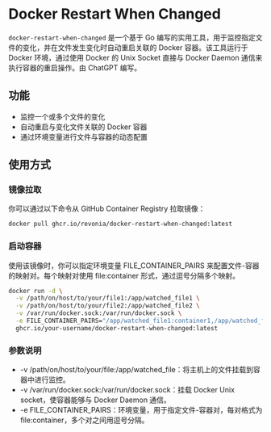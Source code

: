 # Docker Restart When Changed

`docker-restart-when-changed` 是一个基于 Go 编写的实用工具，用于监控指定文件的变化，并在文件发生变化时自动重启关联的 Docker 容器。该工具运行于 Docker 环境，通过使用 Docker 的 Unix Socket 直接与 Docker Daemon 通信来执行容器的重启操作。由 ChatGPT 编写。

## 功能

- 监控一个或多个文件的变化
- 自动重启与变化文件关联的 Docker 容器
- 通过环境变量进行文件与容器的动态配置

## 使用方式

### 镜像拉取

你可以通过以下命令从 GitHub Container Registry 拉取镜像：

```bash
docker pull ghcr.io/revonia/docker-restart-when-changed:latest
```

### 启动容器
使用该镜像时，你可以指定环境变量 FILE_CONTAINER_PAIRS 来配置文件-容器的映射对。每个映射对使用 file:container 形式，通过逗号分隔多个映射。

```bash
docker run -d \
  -v /path/on/host/to/your/file1:/app/watched_file1 \
  -v /path/on/host/to/your/file2:/app/watched_file2 \
  -v /var/run/docker.sock:/var/run/docker.sock \
  -e FILE_CONTAINER_PAIRS="/app/watched_file1:container1,/app/watched_file2:container2" \
  ghcr.io/your-username/docker-restart-when-changed:latest
```

### 参数说明
 * -v /path/on/host/to/your/file:/app/watched_file：将主机上的文件挂载到容器中进行监控。
 * -v /var/run/docker.sock:/var/run/docker.sock：挂载 Docker Unix socket，使容器能够与 Docker Daemon 通信。
 * -e FILE_CONTAINER_PAIRS：环境变量，用于指定文件-容器对，每对格式为 file:container，多个对之间用逗号分隔。

